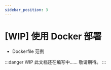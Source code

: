 ```yaml
---
sidebar_position: 3
---
```


# [WIP] 使用 Docker 部署

- Dockerfile 范例

:::danger WIP
此文档还在编写中…… 敬请期待。
:::